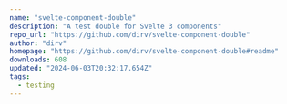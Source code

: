 ```yaml
---
name: "svelte-component-double"
description: "A test double for Svelte 3 components"
repo_url: "https://github.com/dirv/svelte-component-double"
author: "dirv"
homepage: "https://github.com/dirv/svelte-component-double#readme"
downloads: 608
updated: "2024-06-03T20:32:17.654Z"
tags: 
  - testing
---
```

